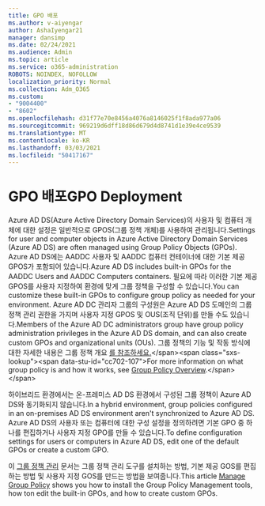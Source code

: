 ```yaml
---
title: GPO 배포
ms.author: v-aiyengar
author: AshaIyengar21
manager: dansimp
ms.date: 02/24/2021
ms.audience: Admin
ms.topic: article
ms.service: o365-administration
ROBOTS: NOINDEX, NOFOLLOW
localization_priority: Normal
ms.collection: Adm_O365
ms.custom:
- "9004400"
- "8602"
ms.openlocfilehash: d31f77e70e8456a4076a8146025f1f8ada977a06
ms.sourcegitcommit: 969219d6dff18d86d679d4d8741d1e39e4ce9539
ms.translationtype: MT
ms.contentlocale: ko-KR
ms.lasthandoff: 03/03/2021
ms.locfileid: "50417167"
---
```

# <a name="gpo-deployment"></a><span data-ttu-id="cc702-102">GPO 배포</span><span class="sxs-lookup"><span data-stu-id="cc702-102">GPO Deployment</span></span>

<span data-ttu-id="cc702-103">Azure AD DS(Azure Active Directory Domain Services)의 사용자 및 컴퓨터 개체에 대한 설정은 일반적으로 GPOS(그룹 정책 개체)를 사용하여 관리됩니다.</span><span class="sxs-lookup"><span data-stu-id="cc702-103">Settings for user and computer objects in Azure Active Directory Domain Services (Azure AD DS) are often managed using Group Policy Objects (GPOs).</span></span> <span data-ttu-id="cc702-104">Azure AD DS에는 AADDC 사용자 및 AADDC 컴퓨터 컨테이너에 대한 기본 제공 GPOS가 포함되어 있습니다.</span><span class="sxs-lookup"><span data-stu-id="cc702-104">Azure AD DS includes built-in GPOs for the AADDC Users and AADDC Computers containers.</span></span> <span data-ttu-id="cc702-105">필요에 따라 이러한 기본 제공 GPOS를 사용자 지정하여 환경에 맞게 그룹 정책을 구성할 수 있습니다.</span><span class="sxs-lookup"><span data-stu-id="cc702-105">You can customize these built-in GPOs to configure group policy as needed for your environment.</span></span> <span data-ttu-id="cc702-106">Azure AD DC 관리자 그룹의 구성원은 Azure AD DS 도메인의 그룹 정책 관리 권한을 가지며 사용자 지정 GPOS 및 OUS(조직 단위)를 만들 수도 있습니다.</span><span class="sxs-lookup"><span data-stu-id="cc702-106">Members of the Azure AD DC administrators group have group policy administration privileges in the Azure AD DS domain, and can also create custom GPOs and organizational units (OUs).</span></span> <span data-ttu-id="cc702-107">그룹 정책의 기능 및 작동 방식에 대한 자세한 내용은 그룹 정책 개요 [를 참조하세요.](https://docs.microsoft.com/previous-versions/windows/it-pro/windows-server-2012-R2-and-2012/hh831791(v=ws.11))</span><span class="sxs-lookup"><span data-stu-id="cc702-107">For more information on what group policy is and how it works, see [Group Policy Overview](https://docs.microsoft.com/previous-versions/windows/it-pro/windows-server-2012-R2-and-2012/hh831791(v=ws.11)).</span></span>

<span data-ttu-id="cc702-108">하이브리드 환경에서는 온-프레미스 AD DS 환경에서 구성된 그룹 정책이 Azure AD DS와 동기화되지 않습니다.</span><span class="sxs-lookup"><span data-stu-id="cc702-108">In a hybrid environment, group policies configured in an on-premises AD DS environment aren't synchronized to Azure AD DS.</span></span> <span data-ttu-id="cc702-109">Azure AD DS의 사용자 또는 컴퓨터에 대한 구성 설정을 정의하려면 기본 GPO 중 하나를 편집하거나 사용자 지정 GPO를 만들 수 있습니다.</span><span class="sxs-lookup"><span data-stu-id="cc702-109">To define configuration settings for users or computers in Azure AD DS, edit one of the default GPOs or create a custom GPO.</span></span>

<span data-ttu-id="cc702-110">이 [그룹 정책 관리](https://docs.microsoft.com/azure/active-directory-domain-services/manage-group-policy) 문서는 그룹 정책 관리 도구를 설치하는 방법, 기본 제공 GOS를 편집하는 방법 및 사용자 지정 GOS를 만드는 방법을 보여줍니다.</span><span class="sxs-lookup"><span data-stu-id="cc702-110">This article [Manage Group Policy](https://docs.microsoft.com/azure/active-directory-domain-services/manage-group-policy) shows you how to install the Group Policy Management tools, how ton edit the built-in GPOs, and how to create custom GPOs.</span></span>
